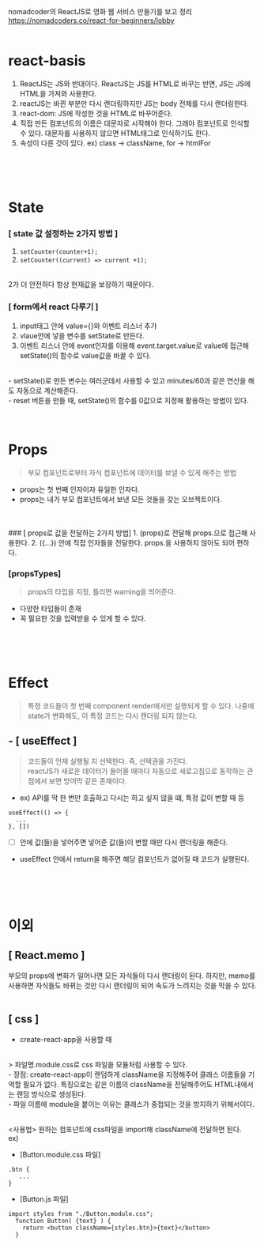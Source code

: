 nomadcoder의 ReactJS로 영화 웹 서비스 만들기를 보고 정리
<br>
<https://nomadcoders.co/react-for-beginners/lobby>
<br>
<br>

# react-basis
1. ReactJS는 JS와 반대이다. ReactJS는 JS를 HTML로 바꾸는 반면, JS는 JS에 HTML을 가져와 사용한다.
2. reactJS는 바뀐 부분만 다시 랜더링하지만 JS는 body 전체를 다시 랜더링한다.
3. react-dom: JS에 작성한 것을 HTML로 바꾸어준다.
4. 직접 만든 컴포넌트의 이름은 대문자로 시작해야 한다. 그래야 컴포넌트로 인식할 수 있다. 대문자를 사용하지 않으면 HTML태그로 인식하기도 한다.
5.  속성이 다른 것이 있다. ex) class -> className, for -> htmlFor
<br>
<br>
<br>

# State
### [ state 값 설정하는 2가지 방법 ]
1. `setCounter(counter+1);`
2. `setCounter((current) => current +1);`
<br>
2가 더 안전하다 항상 현재값을 보장하기 때문이다.

### [ form에서 react 다루기 ]
1. input태그 안에 value={}와 이벤트 리스너 추가
2. vlaue안에 넣을 변수를 setState로 만든다.
3. 이벤트 리스너 안에 event인자를 이용해 event.target.value로 value에 접근해 setState()의 함수로 value값을 바꿀 수 있다.

<br>
- setState()로 만든 변수는 여러군데서 사용할 수 있고 minutes/60과 같은 연산을 해도 자동으로 계산해준다.
<br>
- reset 버튼을 만들 때, setState()의 함수를 0값으로 지정해 활용하는 방법이 있다.
<br>
<br>
<br>

# Props
> 부모 컴포넌트로부터 자식 컴포넌트에 데이터를 보낼 수 있게 해주는 방법
- props는 첫 번째 인자이자 유일한 인자다.
- props는 내가 부모 컴포넌트에서 보낸 모든 것들을 갖는 오브젝트이다.
<br>
<br>
### [ props로 값을 전달하는 2가지 방법]
1. (props)로 전달해 props.으로 접근해 사용한다.
2. ({...}) 안에 직접 인자들을 전달한다. props.을 사용하지 않아도 되어 편하다.

### [propsTypes]
> props의 타입을 지정, 틀리면 warning을 띄어준다.
- 다양한 타입들이 존재
- 꼭 필요한 것을 입력받을 수 있게 할 수 있다.

<br>
<br>
<br>

# Effect
> 특정 코드들이 첫 번째 component render에서만 실행되게 할 수 있다.
나중에 state가 변화해도, 이 특정 코드는 다시 랜더링 되지 않는다.

## - [ useEffect ]
> 코드들이 언제 실행될 지 선택한다. 즉, 선택권을 가진다. <br>reactJS가 새로운 데이터가 들어올 때마다 자동으로 새로고침으로 동작하는 관점에서 보면 방어막 같은 존재이다. 
- ex) API를 딱 한 번만 호출하고 다시는 하고 싶지 않을 떄, 특정 값이 변할 때 등
```
useEffect(() => {
  ...
}, [])
```
- [ ] 안에 값(들)을 넣어주면 넣어준 값(들)이 변할 때만 다시 랜더링을 해준다.
- useEffect 안에서 return을 해주면 해당 컴포넌트가 없어질 때 코드가 실행된다.
<br>
<br>
<br>

# 이외
## [ React.memo ]
부모의 props에 변화가 일어나면 모든 자식들이 다시 랜더링이 된다. 하지만, memo를 사용하면  자식들도 바뀌는 것만 다시 랜더링이 되어 속도가 느려지는 것을 막을 수 있다.
<br>
<br>
## [ css ]
- create-react-app을 사용할 때
<br>
> 파일명.module.css로 css 파일을 모듈처럼 사용할 수 있다. 
<br>
- 장점: create-react-app이 랜덤하게 className을 지정해주어 클래스 이름들을 기억할 필요가 없다.
특징으로는 같은 이름의 className을 전달해주어도 HTML내에서는 랜덤 방식으로 생성된다. 
<br>
- 파일 이름에 module을 붙이는 이유는 클래스가 중첩되는 것을 방지하기 위해서이다.
<br>
<br>

<사용법>
원하는 컴포넌트에 css파일을 import해 className에 전달하면 된다. 
<br>
ex)
- [Button.module.css 파일]
```
.btn {
   ...
}
```
- [Button.js 파일]
```
import styles from "./Button.module.css";
  function Button( {text} ) {
    return <button className={styles.btn}>{text}</button>
  }
```
